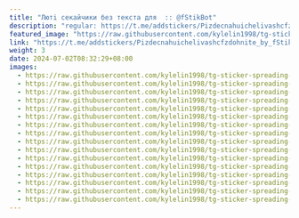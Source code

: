 ```yaml
---
title: "Лютi секайчики без текста для  :: @fStikBot"
description: "regular: https://t.me/addstickers/Pizdecnahuichelivashcfzdohnite_by_fStikBot"
featured_image: "https://raw.githubusercontent.com/kylelin1998/tg-sticker-spreading-worldwide-images/main/img/138a5f7b-3f3a-4f76-8200-b9c312e1ee85.jpg"
link: "https://t.me/addstickers/Pizdecnahuichelivashcfzdohnite_by_fStikBot"
weight: 3
date: 2024-07-02T08:32:29+08:00
images:
  - https://raw.githubusercontent.com/kylelin1998/tg-sticker-spreading-worldwide-images/main/img/138a5f7b-3f3a-4f76-8200-b9c312e1ee85.jpg
  - https://raw.githubusercontent.com/kylelin1998/tg-sticker-spreading-worldwide-images/main/img/0e479682-c12f-44cd-a71c-d5cb464af5da.jpg
  - https://raw.githubusercontent.com/kylelin1998/tg-sticker-spreading-worldwide-images/main/img/7f5d54bc-cdc2-478a-9763-998a5972897e.jpg
  - https://raw.githubusercontent.com/kylelin1998/tg-sticker-spreading-worldwide-images/main/img/6a16ab4d-b229-4e2f-9d06-6469312aef9f.jpg
  - https://raw.githubusercontent.com/kylelin1998/tg-sticker-spreading-worldwide-images/main/img/1a4f0034-acd5-44a9-850a-bd5e7dffa5f7.jpg
  - https://raw.githubusercontent.com/kylelin1998/tg-sticker-spreading-worldwide-images/main/img/f02fedf1-d531-4816-8136-f6c64cefd312.jpg
  - https://raw.githubusercontent.com/kylelin1998/tg-sticker-spreading-worldwide-images/main/img/8835e2c5-1700-459e-8cdd-20c3778207f0.jpg
  - https://raw.githubusercontent.com/kylelin1998/tg-sticker-spreading-worldwide-images/main/img/4a1a6fee-c0e8-42dd-b5eb-3accceaa910b.jpg
  - https://raw.githubusercontent.com/kylelin1998/tg-sticker-spreading-worldwide-images/main/img/f61ea265-a0fe-4570-8daf-671c59134051.jpg
  - https://raw.githubusercontent.com/kylelin1998/tg-sticker-spreading-worldwide-images/main/img/2d964f61-1507-4b91-97cc-417feb46981b.jpg
  - https://raw.githubusercontent.com/kylelin1998/tg-sticker-spreading-worldwide-images/main/img/d7e5ad43-7980-4aad-b486-cde64188f85c.jpg
  - https://raw.githubusercontent.com/kylelin1998/tg-sticker-spreading-worldwide-images/main/img/c9753c09-77b7-49fc-95b9-dbc732f1d749.jpg
  - https://raw.githubusercontent.com/kylelin1998/tg-sticker-spreading-worldwide-images/main/img/ad0ff80f-5a9f-433d-961e-25857e5d49d2.jpg
  - https://raw.githubusercontent.com/kylelin1998/tg-sticker-spreading-worldwide-images/main/img/d784cb25-d67d-48a1-a321-c62be4279f81.jpg
  - https://raw.githubusercontent.com/kylelin1998/tg-sticker-spreading-worldwide-images/main/img/a1f01637-4556-48ad-a41c-371d6f02167c.jpg
  - https://raw.githubusercontent.com/kylelin1998/tg-sticker-spreading-worldwide-images/main/img/2303be56-a74f-4ef3-8701-dd34f236fb4f.jpg
---
```

